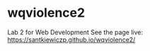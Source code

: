 # wqviolence2
Lab 2 for Web Development
See the page live:
https://santkiewiczp.github.io/wqviolence2/
